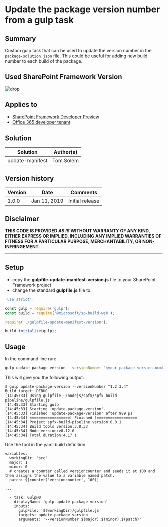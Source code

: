 # Update the package version number from a gulp task

## Summary

Custom gulp task that can be used to update the version number in the `package-solution.json` file. This could be useful for adding new build 
number to each build of the package.

## Used SharePoint Framework Version 
![drop](https://img.shields.io/badge/drop-1.1.1-green.svg)

## Applies to

* [SharePoint Framework Developer Preview](http://dev.office.com/sharepoint/docs/spfx/sharepoint-framework-overview)
* [Office 365 developer tenant](http://dev.office.com/sharepoint/docs/spfx/set-up-your-developer-tenant)

## Solution

Solution|Author(s)
--------|---------
update-manifest|Tom Solem 

## Version history

Version|Date|Comments
-------|----|--------
1.0.0|Jan 11, 2019|Initial release

## Disclaimer
**THIS CODE IS PROVIDED *AS IS* WITHOUT WARRANTY OF ANY KIND, EITHER EXPRESS OR IMPLIED, INCLUDING ANY IMPLIED WARRANTIES OF FITNESS FOR A PARTICULAR PURPOSE, MERCHANTABILITY, OR NON-INFRINGEMENT.**

---

## Setup

* copy the **gulpfile-update-manifest-version.js** file to your SharePoint Framework project
* change the standard **gulpfile.js** file to:

```js
'use strict';

const gulp = require('gulp');
const build = require('@microsoft/sp-build-web');

require('./gulpfile-update-manifest-version');

build.initialize(gulp);
```

## Usage

In the command line run:

```sh
gulp update-package-version --versionNumber "<your-package-version-number>"
```

This will give you the following output:

```text
$ gulp update-package-version --versionNumber "1.2.3.4"
Build target: DEBUG
[14:45:33] Using gulpfile ~/nodejs/spfx/spfx-build-pipeline/gulpfile.js
[14:45:33] Starting gulp
[14:45:33] Starting 'update-package-version'...
[14:45:33] Finished 'update-package-version' after 989 μs
[14:45:34] ==================[ Finished ]==================
[14:45:34] Project spfx-build-pipeline version:0.0.1
[14:45:34] Build tools version:3.8.33
[14:45:34] Node version:v8.12.0
[14:45:34] Total duration:4.17 s
```

Use the tool in the yaml build definition:

```text
variables:
  workingDir: 'src'
  major: 1
  minor: 0
  # creates a counter called versioncounter and seeds it at 100 and then assigns the value to a variable named patch.
  patch: $[counter('versioncounter', 100)]

...

  - task: Gulp@0
    displayName: 'gulp update-package-version'
    inputs:
      gulpFile: '$(workingDir)/gulpfile.js'
      targets: update-package-version
      arguments: '--versionNumber $(major).$(minor).$(patch)'

```
